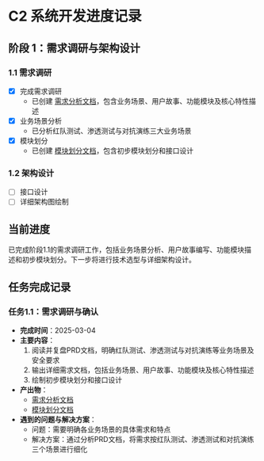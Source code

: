 # C2 系统开发进度记录

## 阶段 1：需求调研与架构设计

### 1.1 需求调研
- [x] 完成需求调研
  - 已创建 [需求分析文档](requirements/requirements_analysis.md)，包含业务场景、用户故事、功能模块及核心特性描述
- [x] 业务场景分析
  - 已分析红队测试、渗透测试与对抗演练三大业务场景
- [x] 模块划分
  - 已创建 [模块划分文档](requirements/module_division.md)，包含初步模块划分和接口设计

### 1.2 架构设计
- [ ] 接口设计
- [ ] 详细架构图绘制

## 当前进度
已完成阶段1.1的需求调研工作，包括业务场景分析、用户故事编写、功能模块描述和初步模块划分。下一步将进行技术选型与详细架构设计。

## 任务完成记录

### 任务1.1：需求调研与确认
- **完成时间**：2025-03-04
- **主要内容**：
  1. 阅读并复盘PRD文档，明确红队测试、渗透测试与对抗演练等业务场景及安全要求
  2. 输出详细需求文档，包括业务场景、用户故事、功能模块及核心特性描述
  3. 绘制初步模块划分和接口设计
- **产出物**：
  - [需求分析文档](requirements/requirements_analysis.md)
  - [模块划分文档](requirements/module_division.md)
- **遇到的问题与解决方案**：
  - 问题：需要明确各业务场景的具体需求和特点
  - 解决方案：通过分析PRD文档，将需求按红队测试、渗透测试和对抗演练三个场景进行细化
